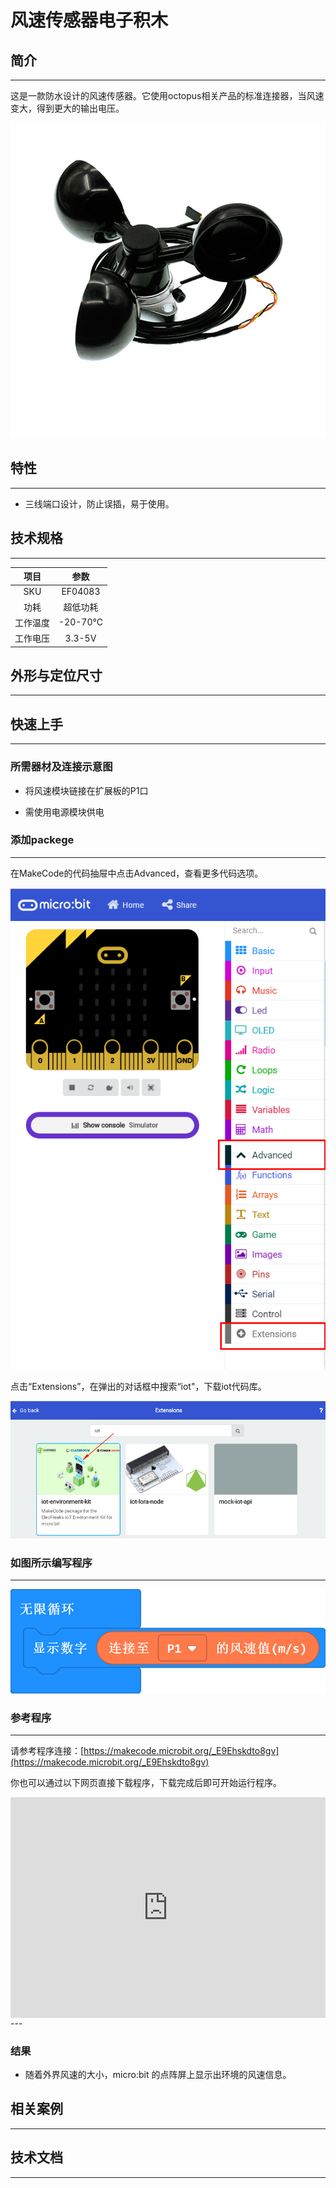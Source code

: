 # 风速传感器电子积木

## 简介
---
这是一款防水设计的风速传感器。它使用octopus相关产品的标准连接器，当风速变大，得到更大的输出电压。

 ![](./images/NsSeG42.jpg)

## 特性
---
- 三线端口设计，防止误插，易于使用。

## 技术规格
---

项目 | 参数 
:-: | :-: 
SKU|EF04083
功耗|超低功耗
工作温度|-20-70℃
工作电压|3.3-5V

## 外形与定位尺寸
---

## 快速上手
---

### 所需器材及连接示意图

- 将风速模块链接在扩展板的P1口

- 需使用电源模块供电
### 添加packege
---
在MakeCode的代码抽屉中点击Advanced，查看更多代码选项。

 ![](./images/smtcNoB.png)

点击“Extensions”，在弹出的对话框中搜索“iot"，下载iot代码库。

 ![](./images/nOQkv8h.png)

### 如图所示编写程序
---



![](./images/04083_03.png)



### 参考程序
---
请参考程序连接：[https://makecode.microbit.org/_E9Ehskdto8gv](https://makecode.microbit.org/_E9Ehskdto8gv)

你也可以通过以下网页直接下载程序，下载完成后即可开始运行程序。

<div style="position:relative;height:0;padding-bottom:70%;overflow:hidden;"><iframe style="position:absolute;top:0;left:0;width:100%;height:100%;" src="https://makecode.microbit.org/#pub:_E9Ehskdto8gv" frameborder="0" sandbox="allow-popups allow-forms allow-scripts allow-same-origin"></iframe></div>  
---

### 结果
- 随着外界风速的大小，micro:bit 的点阵屏上显示出环境的风速信息。

## 相关案例
---

## 技术文档
---
